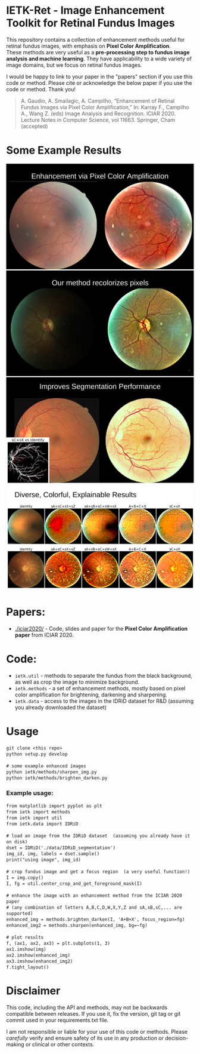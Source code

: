 # IETK-Ret - Image Enhancement Toolkit for Retinal Fundus Images

This repository contains a collection of enhancement methods useful for
retinal fundus images, with emphasis on **Pixel Color Amplification**.  
These methods are very useful as a **pre-processing step to fundus image
analysis and machine learning**.  They have applicability to a wide
variety of image domains, but we focus on retinal fundus images.

I would be happy to link to your paper in the "papers" section if you
use this code or method.  Please cite or acknowledge the below paper if you use
the code or method.  Thank you!

> A. Gaudio, A. Smailagic, A. Campilho, “Enhancement of Retinal Fundus Images via Pixel Color Amplification,” In: Karray F., Campilho A., Wang Z. (eds) Image Analysis and Recognition. ICIAR 2020. Lecture Notes in Computer Science, vol 11663. Springer, Cham (accepted)


# Some Example Results

![Example: correcting over-exposure](./iciar2020/pic1.png)
![Example: correcting under-exposure](./iciar2020/pic2.png)
![Example: improving segmentation](./iciar2020/pic3.png)
![Example: several results](./iciar2020/pic4.png)

# Papers:

- [./iciar2020/](./iciar2020)  -  Code, slides and paper for the **Pixel Color Amplification paper** from ICIAR 2020.

<!-- It also contains the code used for the Pixel Color Amplification paper: -->
<!-- todo -->
<!-- [code](./iciar2020)  [paper: Pixel Color Amplification](TODO) -->

# Code:

- `ietk.util` - methods to separate the fundus from the black background,
as well as crop the image to minimize background.
- `ietk.methods` - a set of enhancement methods, mostly based on pixel
color amplification for brightening, darkening and sharpening.
- `ietk.data` - access to the images in the IDRiD dataset for R&D
  (assuming you already downloaded the dataset)


# Usage

```
git clone <this repo>
python setup.py develop

# some example enhanced images
python ietk/methods/sharpen_img.py
python ietk/methods/brighten_darken.py
```


### Example usage:
```
from matplotlib import pyplot as plt
from ietk import methods
from ietk import util
from ietk.data import IDRiD

# load an image from the IDRiD dataset  (assuming you already have it on disk)
dset = IDRiD('./data/IDRiD_segmentation')
img_id, img, labels = dset.sample()
print("using image", img_id)

# crop fundus image and get a focus region  (a very useful function!)
I = img.copy()
I, fg = util.center_crop_and_get_foreground_mask(I)

# enhance the image with an enhancement method from the ICIAR 2020 paper
# (any combination of letters A,B,C,D,W,X,Y,Z and sA,sB,sC,... are supported)
enhanced_img = methods.brighten_darken(I, 'A+B+X', focus_region=fg)
enhanced_img2 = methods.sharpen(enhanced_img, bg=~fg)

# plot results
f, (ax1, ax2, ax3) = plt.subplots(1, 3)
ax1.imshow(img)
ax2.imshow(enhanced_img)
ax3.imshow(enhanced_img2)
f.tight_layout()
```

# Disclaimer

This code, including the API and methods, may not be backwards
compatible between releases.  If you use it, fix the version, git tag or
git commit used in your requirements.txt file.

I am not responsible or liable for your use of this code or methods.
Please *carefully* verify and ensure safety of its use in any production or
decision-making or clinical or other contexts.
